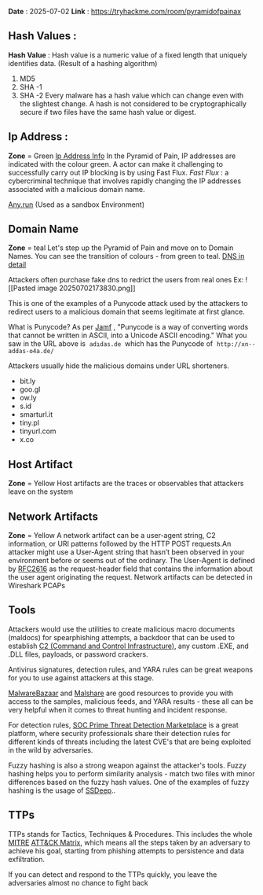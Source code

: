 **Date** : 2025-07-02
**Link** :   https://tryhackme.com/room/pyramidofpainax

## Hash Values : 

**Hash Value** : Hash value is a numeric value of a fixed length that uniquely identifies data. (Result of a hashing algorithm)
1. MD5
2. SHA -1
3. SHA -2
Every malware has a hash value which can change even with the slightest change.
A hash is not considered to be cryptographically secure if two files have the same hash value or digest.

## Ip Address :
**Zone** = Green
[Ip Address Info](https://tryhackme.com/room/whatisnetworking)
In the Pyramid of Pain, IP addresses are indicated with the colour green.
A actor can make it challenging to successfully carry out IP blocking is by using Fast Flux.
*Fast Flux* : a cybercriminal technique that involves rapidly changing the IP addresses associated with a malicious domain name.

[Any.run](https://any.run/) (Used as a sandbox Environment)

## Domain Name
**Zone** = teal
Let's step up the Pyramid of Pain and move on to Domain Names. You can see the transition of colours - from green to teal.
[DNS in detail](https://tryhackme.com/room/dnsindetail)

Attackers often purchase fake dns to redrict the users from real ones
Ex: ![[Pasted image 20250702173830.png]]

This is one of the examples of a Punycode attack used by the attackers to redirect users to a malicious domain that seems legitimate at first glance.

What is Punycode? As per [Jamf](https://www.jamf.com/blog/punycode-attacks/) , "Punycode is a way of converting words that cannot be written in ASCII, into a Unicode ASCII encoding."
What you saw in the URL above is  `adıdas.de`  which has the Punycode of  `http://xn--addas-o4a.de/`

Attackers usually hide the malicious domains under URL shorteners.  
- bit.ly
- goo.gl
- ow.ly
- s.id
- smarturl.it
- tiny.pl
- tinyurl.com
- x.co

## Host Artifact
**Zone** = Yellow
Host artifacts are the traces or observables that attackers leave on the system

## Network Artifacts
**Zone** = Yellow
A network artifact can be a user-agent string, C2 information, or URI patterns followed by the HTTP POST requests.An attacker might use a User-Agent string that hasn’t been observed in your environment before or seems out of the ordinary. The User-Agent is defined by [RFC2616](https://datatracker.ietf.org/doc/html/rfc2616#page-145) as the request-header field that contains the information about the user agent originating the request.
Network artifacts can be detected in Wireshark PCAPs

## Tools

Attackers would use the utilities to create malicious macro documents (maldocs) for spearphishing attempts, a backdoor that can be used to establish [C2 (Command and Control Infrastructure)](https://www.varonis.com/blog/what-is-c2/), any custom .EXE, and .DLL files, payloads, or password crackers.

Antivirus signatures, detection rules, and YARA rules can be great weapons for you to use against attackers at this stage.

[MalwareBazaar](https://bazaar.abuse.ch/) and [Malshare](https://malshare.com/) are good resources to provide you with access to the samples, malicious feeds, and YARA results - these all can be very helpful when it comes to threat hunting and incident response. 

For detection rules, [SOC Prime Threat Detection Marketplace](https://tdm.socprime.com/) is a great platform, where security professionals share their detection rules for different kinds of threats including the latest CVE's that are being exploited in the wild by adversaries.

Fuzzy hashing is also a strong weapon against the attacker's tools. Fuzzy hashing helps you to perform similarity analysis - match two files with minor differences based on the fuzzy hash values. One of the examples of fuzzy hashing is the usage of [SSDeep](https://ssdeep-project.github.io/ssdeep/index.html)..

## TTPs

TTPs stands for Tactics, Techniques & Procedures. This includes the whole [MITRE](https://attack.mitre.org/) [ATT&CK Matrix](https://attack.mitre.org/), which means all the steps taken by an adversary to achieve his goal, starting from phishing attempts to persistence and data exfiltration.

If you can detect and respond to the TTPs quickly, you leave the adversaries almost no chance to fight back







